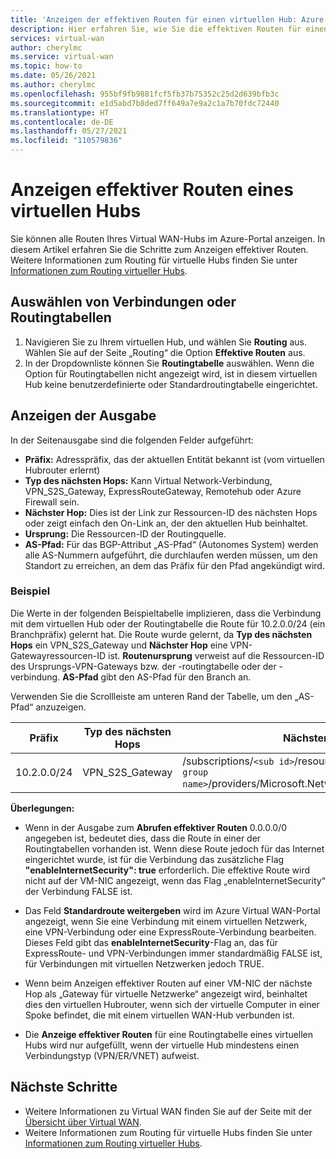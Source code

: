 ```yaml
---
title: 'Anzeigen der effektiven Routen für einen virtuellen Hub: Azure Virtual WAN | Microsoft-Dokumentation'
description: Hier erfahren Sie, wie Sie die effektiven Routen für einen virtuellen Hub in Azure Virtual WAN anzeigen.
services: virtual-wan
author: cherylmc
ms.service: virtual-wan
ms.topic: how-to
ms.date: 05/26/2021
ms.author: cherylmc
ms.openlocfilehash: 955bf9fb9881fcf5fb37b75352c25d2d639bfb3c
ms.sourcegitcommit: e1d5abd7b8ded7ff649a7e9a2c1a7b70fdc72440
ms.translationtype: HT
ms.contentlocale: de-DE
ms.lasthandoff: 05/27/2021
ms.locfileid: "110579836"
---
```

# <a name="view-virtual-hub-effective-routes"></a>Anzeigen effektiver Routen eines virtuellen Hubs

Sie können alle Routen Ihres Virtual WAN-Hubs im Azure-Portal anzeigen. In diesem Artikel erfahren Sie die Schritte zum Anzeigen effektiver Routen. Weitere Informationen zum Routing für virtuelle Hubs finden Sie unter [Informationen zum Routing virtueller Hubs](about-virtual-hub-routing.md).

## <a name="select-connections-or-route-tables"></a><a name="routing"></a>Auswählen von Verbindungen oder Routingtabellen

1. Navigieren Sie zu Ihrem virtuellen Hub, und wählen Sie **Routing** aus. Wählen Sie auf der Seite „Routing“ die Option **Effektive Routen** aus.
1. In der Dropdownliste können Sie **Routingtabelle** auswählen. Wenn die Option für Routingtabellen nicht angezeigt wird, ist in diesem virtuellen Hub keine benutzerdefinierte oder Standardroutingtabelle eingerichtet.

## <a name="view-output"></a><a name="output"></a>Anzeigen der Ausgabe

In der Seitenausgabe sind die folgenden Felder aufgeführt:

* **Präfix:** Adresspräfix, das der aktuellen Entität bekannt ist (vom virtuellen Hubrouter erlernt)
* **Typ des nächsten Hops:** Kann Virtual Network-Verbindung, VPN_S2S_Gateway, ExpressRouteGateway, Remotehub oder Azure Firewall sein.
* **Nächster Hop:** Dies ist der Link zur Ressourcen-ID des nächsten Hops oder zeigt einfach den On-Link an, der den aktuellen Hub beinhaltet.
* **Ursprung:** Die Ressourcen-ID der Routingquelle.
* **AS-Pfad:** Für das BGP-Attribut „AS-Pfad“ (Autonomes System) werden alle AS-Nummern aufgeführt, die durchlaufen werden müssen, um den Standort zu erreichen, an dem das Präfix für den Pfad angekündigt wird.

### <a name="example"></a><a name="example"></a>Beispiel

Die Werte in der folgenden Beispieltabelle implizieren, dass die Verbindung mit dem virtuellen Hub oder der Routingtabelle die Route für 10.2.0.0/24 (ein Branchpräfix) gelernt hat. Die Route wurde gelernt, da **Typ des nächsten Hops** ein VPN_S2S_Gateway und **Nächster Hop** eine VPN-Gatewayressourcen-ID ist. **Routenursprung** verweist auf die Ressourcen-ID des Ursprungs-VPN-Gateways bzw. der -routingtabelle oder der -verbindung. **AS-Pfad** gibt den AS-Pfad für den Branch an.

Verwenden Sie die Scrollleiste am unteren Rand der Tabelle, um den „AS-Pfad“ anzuzeigen.

| **Präfix** |  **Typ des nächsten Hops** | **Nächster Hop** |  **Routenursprung** |**AS-Pfad** |
| ---        | ---                | ---          | ---               | ---         |
| 10.2.0.0/24| VPN_S2S_Gateway |/subscriptions/`<sub id>`/resourceGroups/`<resource group name>`/providers/Microsoft.Network/vpnGateways/vpngw|/subscriptions/`<sub id>`/resourceGroups/`<resource group name>`/providers/Microsoft.Network/vpnGateways/vpngw| 20000|

**Überlegungen:**

* Wenn in der Ausgabe zum **Abrufen effektiver Routen** 0.0.0.0/0 angegeben ist, bedeutet dies, dass die Route in einer der Routingtabellen vorhanden ist. Wenn diese Route jedoch für das Internet eingerichtet wurde, ist für die Verbindung das zusätzliche Flag **"enableInternetSecurity": true** erforderlich. Die effektive Route wird nicht auf der VM-NIC angezeigt, wenn das Flag „enableInternetSecurity“ der Verbindung FALSE ist.

* Das Feld **Standardroute weitergeben** wird im Azure Virtual WAN-Portal angezeigt, wenn Sie eine Verbindung mit einem virtuellen Netzwerk, eine VPN-Verbindung oder eine ExpressRoute-Verbindung bearbeiten. Dieses Feld gibt das **enableInternetSecurity**-Flag an, das für ExpressRoute- und VPN-Verbindungen immer standardmäßig FALSE ist, für Verbindungen mit virtuellen Netzwerken jedoch TRUE.

* Wenn beim Anzeigen effektiver Routen auf einer VM-NIC der nächste Hop als „Gateway für virtuelle Netzwerke“ angezeigt wird, beinhaltet dies den virtuellen Hubrouter, wenn sich der virtuelle Computer in einer Spoke befindet, die mit einem virtuellen WAN-Hub verbunden ist.

* Die **Anzeige effektiver Routen** für eine Routingtabelle eines virtuellen Hubs wird nur aufgefüllt, wenn der virtuelle Hub mindestens einen Verbindungstyp (VPN/ER/VNET) aufweist.

## <a name="next-steps"></a>Nächste Schritte

* Weitere Informationen zu Virtual WAN finden Sie auf der Seite mit der [Übersicht über Virtual WAN](virtual-wan-about.md).
* Weitere Informationen zum Routing für virtuelle Hubs finden Sie unter [Informationen zum Routing virtueller Hubs](about-virtual-hub-routing.md).

